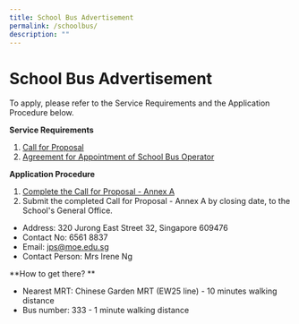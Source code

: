 ```yaml
---
title: School Bus Advertisement
permalink: /schoolbus/
description: ""
---
```

# School Bus Advertisement

To apply, please refer to the Service Requirements and the Application Procedure below. 

**Service Requirements**
1. <a target="_blank" href="/files/School%20Bus%20Advert/call%20for%20proposals%20by%20jps%20(version%20june%202023).pdf">Call for Proposal</a>
2. <a target="_blank" href="/files/School%20Bus%20Advert/agreement%20for%20appointment%20of%20school%20bus%20operator%20(version%20june%202023)%20(003).pdf"> Agreement for Appointment of School Bus Operator</a>

**Application Procedure**
1. <a target="_blank" href="/files/School%20Bus%20Advert/call%20for%20proposal%20-%20annex%20a%20(version%20june%202023).pdf">Complete the Call for Proposal - Annex A</a>
2. Submit the completed Call for Proposal - Annex A by closing date, to the School's General Office. 
* Address: 320 Jurong East Street 32, Singapore 609476
* Contact No: 6561 8837
* Email: jps@moe.edu.sg
* Contact Person: Mrs Irene Ng

**How to get there? **
* Nearest MRT: Chinese Garden MRT (EW25 line) - 10 minutes walking distance
* Bus number: 333 - 1 minute walking distance


	
	